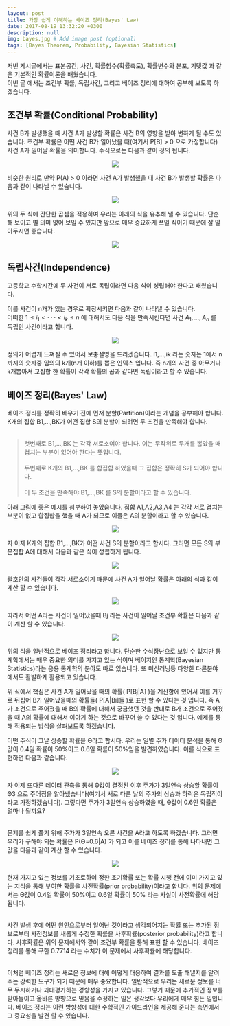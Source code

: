 ```yaml
---
layout: post
title: 가장 쉽게 이해하는 베이즈 정리(Bayes' Law)
date: 2017-08-19 13:32:20 +0300
description: null
img: bayes.jpg # Add image post (optional)
tags: [Bayes Theorem, Probability, Bayesian Statistics]
---
```


저번 게시글에서는 표본공간, 사건, 확률함수(확률측도), 확률변수와 분포, 기댓값 과 같은 기본적인 확률이론을 배웠습니다. <br>
이번 글 에서는 조건부 확률, 독립사건, 그리고 베이즈 정리에 대하여 공부해 보도록 하겠습니다.

## 조건부 확률(Conditional Probability)

  사건 B가 발생했을 때 사건 A가 발생할 확률은 사건 B의 영향을 받아 변하게 될 수도 있습니다. 조건부 확률은 어떤 사건 B가 일어났을 때(여기서 P[B] > 0 으로 가정합니다) 사건 A가 일어날 확률을 의미합니다. 수식으로는 다음과 같이 정의 됩니다.
 
 <center><img src="https://blogfiles.pstatic.net/MjAxNzA4MTlfNTEg/MDAxNTAzMDg2NDg0MzA1.o7fA008T-yniofiwvQIJArtUheXETxf_zHp_tMqVhLQg.ukep-ANX-zanrRAd1Y6JR0gr3x0c3DpKy_vLP29m_VQg.PNG.anthouse28/image.png?type=w1"></center>
 
 비슷한 원리로 만약 P(A) > 0 이라면 사건 A가 발생했을 때 사건 B가 발생할 확률은 다음과 같이 나타낼 수 있습니다.
 <center><img src="https://blogfiles.pstatic.net/MjAxNzA4MTlfMjEx/MDAxNTAzMDg2NjI3NzU2.Wthg-UJxbncXROGy6m6bnkm_xKOT3ODPwSaaYK5LB5gg.C3W6wPTIq1KmPL0RM2bO43GO1MdQdVSzOGTzRuRZ2w8g.PNG.anthouse28/image.png?type=w1"></center>

  위의 두 식에 간단한 곱셈을 적용하여 우리는 아래의 식을 유추해 낼 수 있습니다. 단순해 보이고 별 의미 없어 보일 수 있지만 앞으로 매우 중요하게 쓰일 식이기 때문에 잘 알아두시면 좋습니다. 
  
  <center><img src="https://blogfiles.pstatic.net/MjAxNzA4MTlfMjQw/MDAxNTAzMDg2NzYwNzc1.dLG90STLmpNw5EnEuKsbM5OcIXTC0nMA6tHdV3sgXbAg.v304_hNDSAyU9DHR6YDsccDi2tkee8vCAPV_IuarRJ4g.PNG.anthouse28/image.png?type=w1"></center>
  
  ## 독립사건(Independence)
  고등학교 수학시간에 두 사건이 서로 독립이라면 다음 식이 성립해야 한다고 배웠습니다.
  <center><img_src="https://latex.codecogs.com/gif.latex?%5Chuge%20P%28A%20%5Ccap%20B%29%20%3D%20P%28A%29P%28B%29"></center>
  
  이를 사건이 n개가 있는 경우로 확장시키면 다음과 같이 나타낼 수 있습니다.  <br>
어떠한 $1≤i_1< · · · <i_k≤n$ 에 대해서도 다음 식을 만족시킨다면 사건 $A_1,...,A_n$ 를 독립인 사건이라고 합니다.



<center><img src="https://blogfiles.pstatic.net/MjAxNzA4MTlfNDEg/MDAxNTAzMDg3MTI4NTIz.9C75S1SA8mSanM4KOxcXrV01F9oT58O9jeaznXW2q1Qg.a4Y-FSjpkSz6TftLAF4T3ph6JrW6zN0nHvRldj_D7Xcg.PNG.anthouse28/image.png?type=w1"></center>

정의가 어렵게 느껴질 수 있어서 보충설명을 드리겠습니다. i1,...,ik 라는 숫자는 1에서 n까지의 숫자중 임의의 k개(n개 이하)를 뽑은 인덱스 입니다. 즉 n개의 사건 중 아무거나 k개뽑아서 교집합 한 확률이 각각 확률의 곱과 같다면 독립이라고 할 수 있습니다. 

## 베이즈 정리(Bayes' Law)

  베이즈 정리를 정확히 배우기 전에 먼저 분할(Partition)이라는 개념을 공부해야 합니다.  <br>
  K개의 집합 B1,...,BK가 어떤 집합 S의 분할이 되려면 두 조건을 만족해야 합니다. <br><br>
  
 > 첫번째로 B1,...,BK 는 각각 서로소여야 합니다. 이는 무작위로 두개를 뽑았을 때 겹치는 부분이 없어야 한다는 뜻입니다. <br><br>
 > 두번째로 K개의 B1,...,BK 를 합집합 하였을때 그 집합은 정확히 S가 되어야 합니다. <br><br>
 이 두 조건을 만족해야 B1,...,BK 를 S의 분할이라고 할 수 있습니다. 


  아래 그림에 좋은 예시를 첨부하여 놓았습니다. 집합 A1,A2,A3,A4 는 각각 서로 겹치는 부분이 없고 합집합을 했을 때 A가 되므로 이들은 A의 분할이라고 할 수 있습니다.

<center><img src="https://blogfiles.pstatic.net/MjAxNzA4MTlfMTk2/MDAxNTAzMDg4MTg1ODQ5.z41-NzmMuszu5y_4O1P8vvg6QNw6oo5hfHTpRSk9WBMg.7vnaNCGPCcbgmhzShhoFHy3LjHWMkuZcz2GvQdKT-KMg.PNG.anthouse28/image.png?type=w1"></center>

  자 이제 K개의 집합 B1,...,BK가 어떤 사건 S의 분할이라고 합시다. 그러면 모든 S의 부분집합 A에 대해서 다음과 같은 식이 성립하게 됩니다. 
  
  <center><img src="https://blogfiles.pstatic.net/MjAxNzA4MTlfMjM0/MDAxNTAzMDg5OTcwNDA4.fDN2CF4z2a97LCPMBgGIvO8cHI5RFA7jjsLWPcAflV4g.87rcHprMRdhQ4F657v6XFVNYqnMFgU2WI1YKALAKTmMg.PNG.anthouse28/image.png?type=w1"></center>
  
  괄호안의 사건들이 각각 서로소이기 때문에 사건 A가 일어날 확률은 아래의 식과 같이 계산 할 수 있습니다.
  
  <center><img src="https://blogfiles.pstatic.net/MjAxNzA4MTlfNjIg/MDAxNTAzMDg5OTAzOTY3.s0K_drgpFh6u1C7QFAynyGSJQXJsJ5Xmd8KksaCz_rEg.C5AwePujIwnc0FEapeh5RknGX5ZIGZWXee54mroor5Eg.PNG.anthouse28/image.png?type=w1"></center>
  
  따라서 어떤 A라는 사건이 일어났을때 Bj 라는 사건이 일어날 조건부 확률은 다음과 같이 계산 할 수 있습니다.
  
  <center><img src="https://blogfiles.pstatic.net/MjAxNzA4MTlfMTI5/MDAxNTAzMDkwMTk4NDQw.Y-JUYME5S_1sVlZHuYg7C-iZcgoqD4ckOzXJzrt7QC4g.375jrdS590L7Nz6B16BknBdli8w11eoZkogDEgW-L7sg.PNG.anthouse28/image.png?type=w1"></center>
  
  위의 식을 일반적으로 베이즈 정리라고 합니다. 단순한 수식장난으로 보일 수 있지만 통계학에서는 매우 중요한 의미를 가지고 있는 식이며 베이지안 통계학(Bayesian Statistics)라는 응용 통계학의 분야도 따로 있습니다. 또 머신러닝등 다양한 다른분야에서도 활발하게 활용되고 있습니다. <br>
  
  위 식에서 핵심은 사건 A가 일어났을 때의 확률( P[Bj|A] )을 계산함에 있어서 이를 거꾸로 뒤집어 B가 일어났을때의 확률들( P[A|Bi]들 )로 표현 할 수 있다는 것 입니다. 즉 A가 조건으로 주어졌을 때 B의 확률에 대해서 궁금했던 것을 반대로 B가 조건으로 주어졌을 때 A의 확률에 대해서 이야기 하는 것으로 바꾸어 쓸 수 있다는 것 입니다. 예제를 통해 적용되는 방식을 살펴보도록 하겠습니다. <br>
  
   어떤 주식이 그날 상승할 확률을 Θ라고 합시다. 우리는 일별 주가 데이터 분석을 통해 Θ값이 0.4일 확률이 50%이고 0.6일 확률이 50%임을 발견하였습니다. 이를 식으로 표현하면 다음과 같습니다.
   
   <center><img src="https://blogfiles.pstatic.net/MjAxNzA4MTlfNzMg/MDAxNTAzMDkxMDE0NzY1.Aob8QwvPLdzAP3za6kT8gbZNNM8YGJxBWELKLRYhN58g.6TVoK5yqvs7YX1dxau4RJN1-YjTuo3imHHnsVTqI19kg.PNG.anthouse28/image.png?type=w1"></center>
   
   자 이제 또다른 데이터 관측을 통해 Θ값이 결정된 이후 주가가 3일연속 상승할 확률이 Θ3 으로 주어짐을 알아냈습니다(여기서 서로 다른 날의 주가의 상승과 하락은 독립적이라고 가정하겠습니다). 그렇다면 주가가 3일연속 상승하였을 때, Θ값이 0.6인 확률은 얼마나 될까요? <br>
   <br>
    
   문제를 쉽게 풀기 위해 주가가 3일연속 오른 사건을 A라고 하도록 하겠습니다. 그러면 우리가 구해야 되는 확률은 P(Θ=0.6|A) 가 되고 이를 베이즈 정리를 통해 나타내면 그 값을 다음과 같이 계산 할 수 있습니다.

<center><img src="https://blogfiles.pstatic.net/MjAxNzA4MTlfOTIg/MDAxNTAzMDkxNjAwMjI4.DU04Cwf4eT3phGZHibscE5Q5WS4WLp9xiD9BRO7Bkhsg.CZfJpDsHVli4b0cC87mXBUNpS3Sttyd6XWBCZnisyXQg.PNG.anthouse28/image.png?type=w1"></center>

  현재 가지고 있는 정보를 기초로하여 정한 초기확률 또는 확률 시행 전에 이미 가지고 있는 지식을 통해 부여한 확률을 사전확률(prior probability)이라고 합니다. 위의 문제에서는  Θ값이 0.4일 확률이 50%이고 0.6일 확률이 50% 라는 사실이 사전확률에 해당됩니다. <br><br>

  사건 발생 후에 어떤 원인으로부터 일어난 것이라고 생각되어지는 확률 또는 추가된 정보로부터 사전정보를 새롭게 수정한 확률을 사후확률(posterior probability)라고 합니다. 사후확률은 위의 문제에서와 같이 조건부 확률을 통해 표현 할 수 있습니다. 베이즈 정리를 통해 구한 0.7714 라는 수치가 이 문제에서 사후확률에 해당합니다. <br><br>

  이처럼 베이즈 정리는 새로운 정보에 대해 어떻게 대응하여 결과를 도출 해낼지를 알려주는 강력한 도구가 되기 때문에 매우 중요합니다. 일반적으로 우리는 새로운 정보를 너무 무시하거나 과대평가하는 경향성을 가지고 있습니다. 그렇기 때문에 추가적인 정보를 받아들이고 올바른 방향으로 믿음을 수정하는 일은 생각보다 우리에게 매우 힘든 일입니다. 베이즈 정리는 이런 방향성에 대한 수학적인 가이드라인을 제공해 준다는 측면에서 그 중요성을 발견 할 수 있습니다. <br><br>
  
 